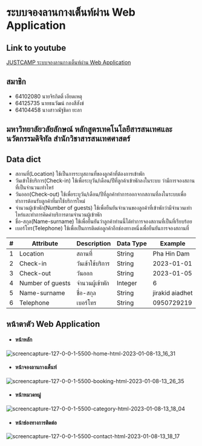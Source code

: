 # ระบบจองลานกางเต็นท์ผ่าน Web Application

## Link  to youtube
[JUSTCAMP ระบบจองลานกางเต็นท์ผ่าน Web Application](https://www.youtube.com/watch?v=C2795INq4B8)

## สมาชิก

- 64102080 นายจิรกิตติ์ เอียดเหตุ
- 64125735 นายธนวัฒน์ กองสีสังข์
- 64104458 นางสาวณัฐธิดา ยะลา

## มหาวิทยาลัยวลัยลักษณ์ หลักสูตรเทคโนโลยีสารสนเทศและนวัตกรรมดิจิทัล สำนักวิชาสารสนเทศศาสตร์

## Data dict
- สถานที่(Location) ใช้เป็นการระบุสถานที่ของลูกค้าที่ต้องการเข้าพัก
- วันเข้าใช้บริการ(Check-in) ใช้เพื่อระบุวัน/เดือน/ปีที่ลูกค้าเข้าพักลงในระบบ ว่ามีการจองสถานที่เป็นจำนวนเท่าไหร่
- วันออก(Check-out) ใช้เพื่อระบุวัน/เดือน/ปีที่ลูกค้าทำการออกจากสถานที่ลงในระบบเพื่อทำการต้อนรับลูกค้าที่มาใช้บริการใหม่
- จำนวนผู้เข้าพัก(Number of guests) ใช้เพื่อยืนยันจำนวนของลูกค้าที่เข้าพักว่ามีจำนวนเท่าไหร่และทำการคิดค่าบริการตามจำนวนผู้เข้าพัก
- ชื่อ-สกุล(Name-surname) ใช้เพื่อยืนยันว่าลูกค้าท่านนี้ได้ทำการจองสถานที่เป็นที่เรียบร้อย
- เบอร์โทร(Telephone) ใช้เพื่อเป็นการติดต่อลูกค้าอีกช่องทางหนึ่งเพื่อยืนยันการจองสถานที่

|  #  | Attribute         | Description   | Data Type     | Example        | 
| ----| -------------     | ------------- | ------------- | -------------  | 
| 1   | Location          | สถานที่         | String        | Pha Hin Dam    |
| 2   | Check-in          | วันเข้าใช้บริการ   | String        | 2023-01-01     |
| 3   | Check-out         | วันออก         | String        | 2023-01-05     |
| 4   | Number of guests  | จำนวนผู้เข้าพัก   | Integer       | 6              |
| 5   | Name-surname      | ชื่อ-สกุล        | String        |jirakid aiadhet |
| 6   | Telephone         | เบอร์โทร        | String        | 0950729219     |

## หน้าตาตัว Web Application
- #### หน้าหลัก
![screencapture-127-0-0-1-5500-home-html-2023-01-08-13_16_31](https://user-images.githubusercontent.com/110581279/211183223-b89d3ee2-2c66-4581-a26c-c81aa74591fb.png)
- #### หน้าจองลานกางเต็นท์
![screencapture-127-0-0-1-5500-booking-html-2023-01-08-13_26_35](https://user-images.githubusercontent.com/110581279/211183554-81c1c4b2-bde7-4fec-a026-5cf4780ba9e0.png)
- #### หน้าหมวดหมู่
![screencapture-127-0-0-1-5500-category-html-2023-01-08-13_18_04](https://user-images.githubusercontent.com/110581279/211183251-860b7dee-476b-4b5b-9bea-656938a09162.png)
- #### หน้าช่องทางการติดต่อ
![screencapture-127-0-0-1-5500-contact-html-2023-01-08-13_18_17](https://user-images.githubusercontent.com/110581279/211183257-5d02748f-9b15-452f-9d80-3f40d988da26.png)


